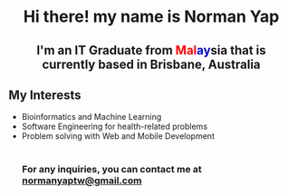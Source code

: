 <h1 align="center">Hi there! my name is Norman Yap</h1>
<h2 align="center" >I'm an IT Graduate from <span style="color:red">Mal</span><span style="color:#0000d8">ay</span>sia that is currently based in Brisbane, Australia</h2>

<h2>My Interests</h2>
<ul>
  <li>Bioinformatics and Machine Learning</li>
  <li>Software Engineering for health-related problems</li>
  <li>Problem solving with Web and Mobile Development</li>
<br>

### For any inquiries, you can contact me at [normanyaptw@gmail.com](normanyaptw@gmail.com)


